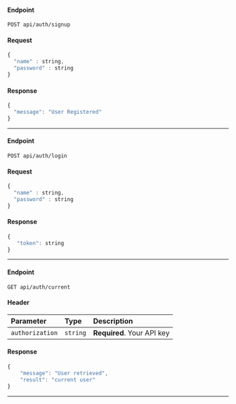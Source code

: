 #### Endpoint
```http
POST api/auth/signup
```
#### Request
```javascript
{
  "name" : string,
  "password" : string
}
```
#### Response
```javascript
{
  "message": "User Registered"
}
```
 
-------------------------------
#### Endpoint
```http
POST api/auth/login
```
#### Request
```javascript
{
  "name" : string,
  "password" : string
}
```
#### Response
```javascript
{
   "token": string
}
```
 
-------------------------------
#### Endpoint
```http
GET api/auth/current
```
#### Header
| Parameter | Type | Description |
| :--- | :--- | :--- |
| `authorization` | `string` | **Required**. Your API key |
#### Response
```javascript
{
    "message": "User retrieved",
    "result": "current user"
}
```
 
-------------------------------
